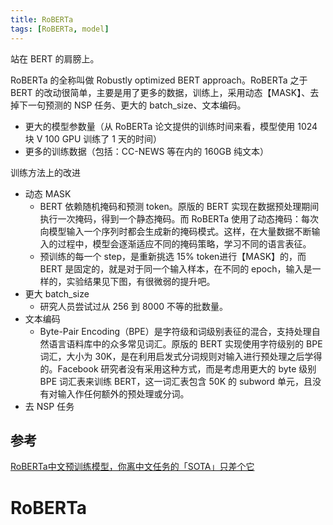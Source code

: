 ```yaml
---
title: RoBERTa
tags: [RoBERTa, model]
---
```


站在 BERT 的肩膀上。

RoBERTa 的全称叫做 Robustly optimized BERT approach。RoBERTa 之于 BERT 的改动很简单，主要是用了更多的数据，训练上，采用动态【MASK】、去掉下一句预测的 NSP 任务、更大的 batch_size、文本编码。

- 更大的模型参数量（从 RoBERTa 论文提供的训练时间来看，模型使用 1024 块 V 100 GPU 训练了 1 天的时间）
- 更多的训练数据（包括：CC-NEWS 等在内的 160GB 纯文本）

训练方法上的改进

- 动态 MASK
  - BERT 依赖随机掩码和预测 token。原版的 BERT 实现在数据预处理期间执行一次掩码，得到一个静态掩码。而 RoBERTa 使用了动态掩码：每次向模型输入一个序列时都会生成新的掩码模式。这样，在大量数据不断输入的过程中，模型会逐渐适应不同的掩码策略，学习不同的语言表征。
  - 预训练的每一个 step，是重新挑选 15% token进行【MASK】的，而 BERT 是固定的，就是对于同一个输入样本，在不同的 epoch，输入是一样的，实验结果见下图，有很微弱的提升吧。
- 更大 batch_size
  - 研究人员尝试过从 256 到 8000 不等的批数量。
- 文本编码
  - Byte-Pair Encoding（BPE）是字符级和词级别表征的混合，支持处理自然语言语料库中的众多常见词汇。原版的 BERT 实现使用字符级别的 BPE 词汇，大小为 30K，是在利用启发式分词规则对输入进行预处理之后学得的。Facebook 研究者没有采用这种方式，而是考虑用更大的 byte 级别 BPE 词汇表来训练 BERT，这一词汇表包含 50K 的 subword 单元，且没有对输入作任何额外的预处理或分词。
- 去 NSP 任务

## 参考

[RoBERTa中文预训练模型，你离中文任务的「SOTA」只差个它](https://www.jiqizhixin.com/articles/2019-09-05-6)

# RoBERTa
